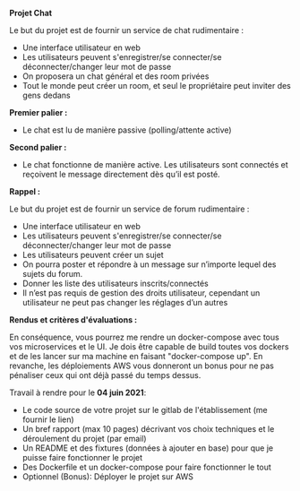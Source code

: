 **Projet Chat**

Le but du projet est de fournir un service de chat rudimentaire :
-  Une interface utilisateur en web
- Les utilisateurs peuvent s'enregistrer/se connecter/se déconnecter/changer leur mot de passe
- On proposera un chat général et des room privées
- Tout le monde peut créer un room, et seul le propriétaire peut inviter des gens dedans



__Premier palier :__
- Le chat est lu de manière passive (polling/attente active)

__Second palier :__
- Le chat fonctionne de manière active. Les utilisateurs sont connectés et reçoivent le message directement dès qu’il est posté.


**Rappel :**

Le but du projet est de fournir un service de forum rudimentaire :

- Une interface utilisateur en web
- Les utilisateurs peuvent s'enregistrer/se connecter/se déconnecter/changer leur mot de passe
- Les utilisateurs peuvent créer un sujet
- On pourra poster et répondre à un message sur n’importe lequel des sujets du forum.
- Donner les liste des utilisateurs inscrits/connectés
- Il n’est pas requis de gestion des droits utilisateur, cependant un utilisateur ne peut pas changer les réglages d’un autres


**Rendus et critères d'évaluations :**

En conséquence, vous pourrez me rendre un docker-compose avec tous vos microservices et le UI. Je dois être capable de build toutes vos dockers et de les lancer sur ma machine en faisant "docker-compose up". En revanche, les déploiements AWS vous donneront un bonus pour ne pas pénaliser ceux qui ont déjà passé du temps dessus.

Travail à rendre pour le **04 juin 2021**:
- Le code source de votre projet sur le gitlab de l'établissement (me fournir le lien)
- Un bref rapport (max 10 pages) décrivant vos choix techniques et le déroulement du projet (par email)
- Un README et des fixtures (données à ajouter en base) pour que je puisse faire fonctionner le projet
- Des Dockerfile et un docker-compose pour faire fonctionner le tout
- Optionnel (Bonus): Déployer le projet sur AWS
